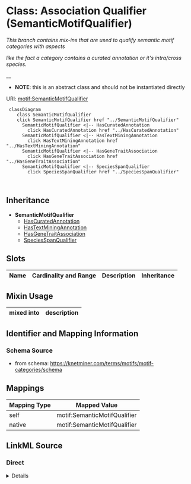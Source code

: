 

# Class: Association Qualifier (SemanticMotifQualifier) 


_This branch contains mix-ins that are used to qualify semantic motif categories with aspects_

_like the fact a category contains a curated annotation or it's intra/cross species._

__




* __NOTE__: this is an abstract class and should not be instantiated directly


URI: [motif:SemanticMotifQualifier](https://knetminer.com/terms/motifs/motif-categories/SemanticMotifQualifier)






```mermaid
 classDiagram
    class SemanticMotifQualifier
    click SemanticMotifQualifier href "../SemanticMotifQualifier"
      SemanticMotifQualifier <|-- HasCuratedAnnotation
        click HasCuratedAnnotation href "../HasCuratedAnnotation"
      SemanticMotifQualifier <|-- HasTextMiningAnnotation
        click HasTextMiningAnnotation href "../HasTextMiningAnnotation"
      SemanticMotifQualifier <|-- HasGeneTraitAssociation
        click HasGeneTraitAssociation href "../HasGeneTraitAssociation"
      SemanticMotifQualifier <|-- SpeciesSpanQualifier
        click SpeciesSpanQualifier href "../SpeciesSpanQualifier"
      
      
```





## Inheritance
* **SemanticMotifQualifier**
    * [HasCuratedAnnotation](HasCuratedAnnotation.md)
    * [HasTextMiningAnnotation](HasTextMiningAnnotation.md)
    * [HasGeneTraitAssociation](HasGeneTraitAssociation.md)
    * [SpeciesSpanQualifier](SpeciesSpanQualifier.md)



## Slots

| Name | Cardinality and Range | Description | Inheritance |
| ---  | --- | --- | --- |



## Mixin Usage

| mixed into | description |
| --- | --- |








## Identifier and Mapping Information







### Schema Source


* from schema: https://knetminer.com/terms/motifs/motif-categories/schema




## Mappings

| Mapping Type | Mapped Value |
| ---  | ---  |
| self | motif:SemanticMotifQualifier |
| native | motif:SemanticMotifQualifier |







## LinkML Source

<!-- TODO: investigate https://stackoverflow.com/questions/37606292/how-to-create-tabbed-code-blocks-in-mkdocs-or-sphinx -->

### Direct

<details>
```yaml
name: SemanticMotifQualifier
description: 'This branch contains mix-ins that are used to qualify semantic motif
  categories with aspects

  like the fact a category contains a curated annotation or it''s intra/cross species.

  '
title: Association Qualifier
from_schema: https://knetminer.com/terms/motifs/motif-categories/schema
abstract: true
mixin: true

```
</details>

### Induced

<details>
```yaml
name: SemanticMotifQualifier
description: 'This branch contains mix-ins that are used to qualify semantic motif
  categories with aspects

  like the fact a category contains a curated annotation or it''s intra/cross species.

  '
title: Association Qualifier
from_schema: https://knetminer.com/terms/motifs/motif-categories/schema
abstract: true
mixin: true

```
</details>